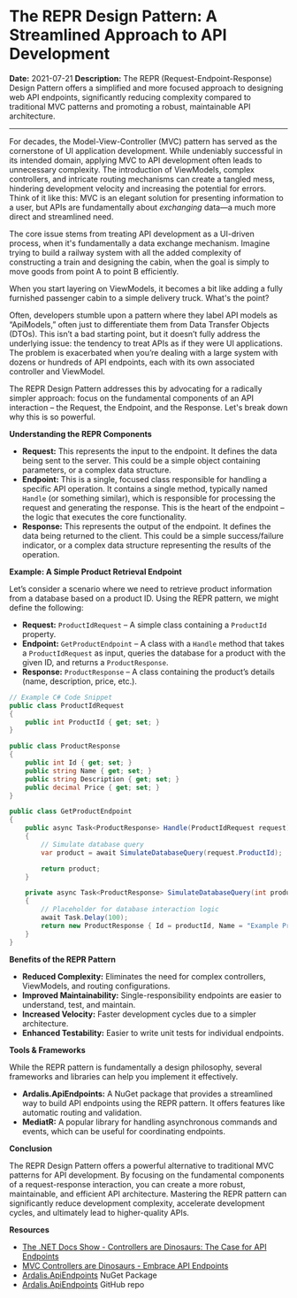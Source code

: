 # The REPR Design Pattern: A Streamlined Approach to API Development

**Date:** 2021-07-21
**Description:** The REPR (Request-Endpoint-Response) Design Pattern offers a simplified and more focused approach to designing web API endpoints, significantly reducing complexity compared to traditional MVC patterns and promoting a robust, maintainable API architecture.

---

For decades, the Model-View-Controller (MVC) pattern has served as the cornerstone of UI application development. While undeniably successful in its intended domain, applying MVC to API development often leads to unnecessary complexity. The introduction of ViewModels, complex controllers, and intricate routing mechanisms can create a tangled mess, hindering development velocity and increasing the potential for errors. Think of it like this: MVC is an elegant solution for presenting information to a user, but APIs are fundamentally about _exchanging_ data—a much more direct and streamlined need.

The core issue stems from treating API development as a UI-driven process, when it's fundamentally a data exchange mechanism. Imagine trying to build a railway system with all the added complexity of constructing a train and designing the cabin, when the goal is simply to move goods from point A to point B efficiently.

When you start layering on ViewModels, it becomes a bit like adding a fully furnished passenger cabin to a simple delivery truck. What's the point?

Often, developers stumble upon a pattern where they label API models as “ApiModels,” often just to differentiate them from Data Transfer Objects (DTOs). This isn’t a bad starting point, but it doesn’t fully address the underlying issue: the tendency to treat APIs as if they were UI applications. The problem is exacerbated when you’re dealing with a large system with dozens or hundreds of API endpoints, each with its own associated controller and ViewModel.

The REPR Design Pattern addresses this by advocating for a radically simpler approach: focus on the fundamental components of an API interaction – the Request, the Endpoint, and the Response. Let's break down why this is so powerful.

**Understanding the REPR Components**

- **Request:** This represents the input to the endpoint. It defines the data being sent to the server. This could be a simple object containing parameters, or a complex data structure.
- **Endpoint:** This is a single, focused class responsible for handling a specific API operation. It contains a single method, typically named `Handle` (or something similar), which is responsible for processing the request and generating the response. This is the heart of the endpoint – the logic that executes the core functionality.
- **Response:** This represents the output of the endpoint. It defines the data being returned to the client. This could be a simple success/failure indicator, or a complex data structure representing the results of the operation.

**Example: A Simple Product Retrieval Endpoint**

Let’s consider a scenario where we need to retrieve product information from a database based on a product ID. Using the REPR pattern, we might define the following:

- **Request:** `ProductIdRequest` – A simple class containing a `ProductId` property.
- **Endpoint:** `GetProductEndpoint` – A class with a `Handle` method that takes a `ProductIdRequest` as input, queries the database for a product with the given ID, and returns a `ProductResponse`.
- **Response:** `ProductResponse` – A class containing the product’s details (name, description, price, etc.).

```csharp
// Example C# Code Snippet
public class ProductIdRequest
{
    public int ProductId { get; set; }
}

public class ProductResponse
{
    public int Id { get; set; }
    public string Name { get; set; }
    public string Description { get; set; }
    public decimal Price { get; set; }
}

public class GetProductEndpoint
{
    public async Task<ProductResponse> Handle(ProductIdRequest request)
    {
        // Simulate database query
        var product = await SimulateDatabaseQuery(request.ProductId);

        return product;
    }

    private async Task<ProductResponse> SimulateDatabaseQuery(int productId)
    {
        // Placeholder for database interaction logic
        await Task.Delay(100);
        return new ProductResponse { Id = productId, Name = "Example Product", Price = 99.99m };
    }
}
```

**Benefits of the REPR Pattern**

- **Reduced Complexity:** Eliminates the need for complex controllers, ViewModels, and routing configurations.
- **Improved Maintainability:** Single-responsibility endpoints are easier to understand, test, and maintain.
- **Increased Velocity:** Faster development cycles due to a simpler architecture.
- **Enhanced Testability:** Easier to write unit tests for individual endpoints.

**Tools & Frameworks**

While the REPR pattern is fundamentally a design philosophy, several frameworks and libraries can help you implement it effectively.

- **Ardalis.ApiEndpoints:** A NuGet package that provides a streamlined way to build API endpoints using the REPR pattern. It offers features like automatic routing and validation.
- **MediatR:** A popular library for handling asynchronous commands and events, which can be useful for coordinating endpoints.

**Conclusion**

The REPR Design Pattern offers a powerful alternative to traditional MVC patterns for API development. By focusing on the fundamental components of a request-response interaction, you can create a more robust, maintainable, and efficient API architecture. Mastering the REPR pattern can significantly reduce development complexity, accelerate development cycles, and ultimately lead to higher-quality APIs.

**Resources**

- [The .NET Docs Show - Controllers are Dinosaurs: The Case for API Endpoints](https://www.youtube.com/watch?v=9oroj2TmxBs)
- [MVC Controllers are Dinosaurs - Embrace API Endpoints](https://ardalis.com/mvc-controllers-are-dinosaurs-embrace-api-endpoints/)
- [Ardalis.ApiEndpoints](https://www.nuget.org/packages/Ardalis.ApiEndpoints/) NuGet Package
- [Ardalis.ApiEndpoints](https://github.com/ardalis/ApiEndpoints) GitHub repo

```

```
